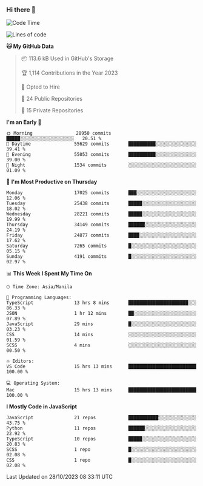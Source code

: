 ### Hi there 👋

<!--START_SECTION:waka-->
![Code Time](http://img.shields.io/badge/Code%20Time-434%20hrs%2059%20mins-blue)

![Lines of code](https://img.shields.io/badge/From%20Hello%20World%20I%27ve%20Written-60.0%20million%20lines%20of%20code-blue)

**🐱 My GitHub Data** 

> 📦 113.6 kB Used in GitHub's Storage 
 > 
> 🏆 1,114 Contributions in the Year 2023
 > 
> 💼 Opted to Hire
 > 
> 📜 24 Public Repositories 
 > 
> 🔑 15 Private Repositories 
 > 
**I'm an Early 🐤** 

```text
🌞 Morning                28950 commits       █████░░░░░░░░░░░░░░░░░░░░   20.51 % 
🌆 Daytime                55629 commits       ██████████░░░░░░░░░░░░░░░   39.41 % 
🌃 Evening                55053 commits       ██████████░░░░░░░░░░░░░░░   39.00 % 
🌙 Night                  1534 commits        ░░░░░░░░░░░░░░░░░░░░░░░░░   01.09 % 
```
📅 **I'm Most Productive on Thursday** 

```text
Monday                   17025 commits       ███░░░░░░░░░░░░░░░░░░░░░░   12.06 % 
Tuesday                  25438 commits       █████░░░░░░░░░░░░░░░░░░░░   18.02 % 
Wednesday                28221 commits       █████░░░░░░░░░░░░░░░░░░░░   19.99 % 
Thursday                 34149 commits       ██████░░░░░░░░░░░░░░░░░░░   24.19 % 
Friday                   24877 commits       ████░░░░░░░░░░░░░░░░░░░░░   17.62 % 
Saturday                 7265 commits        █░░░░░░░░░░░░░░░░░░░░░░░░   05.15 % 
Sunday                   4191 commits        █░░░░░░░░░░░░░░░░░░░░░░░░   02.97 % 
```


📊 **This Week I Spent My Time On** 

```text
🕑︎ Time Zone: Asia/Manila

💬 Programming Languages: 
TypeScript               13 hrs 8 mins       ██████████████████████░░░   86.33 % 
JSON                     1 hr 12 mins        ██░░░░░░░░░░░░░░░░░░░░░░░   07.89 % 
JavaScript               29 mins             █░░░░░░░░░░░░░░░░░░░░░░░░   03.23 % 
CSS                      14 mins             ░░░░░░░░░░░░░░░░░░░░░░░░░   01.59 % 
SCSS                     4 mins              ░░░░░░░░░░░░░░░░░░░░░░░░░   00.50 % 

🔥 Editors: 
VS Code                  15 hrs 13 mins      █████████████████████████   100.00 % 

💻 Operating System: 
Mac                      15 hrs 13 mins      █████████████████████████   100.00 % 
```

**I Mostly Code in JavaScript** 

```text
JavaScript               21 repos            ███████████░░░░░░░░░░░░░░   43.75 % 
Python                   11 repos            ██████░░░░░░░░░░░░░░░░░░░   22.92 % 
TypeScript               10 repos            █████░░░░░░░░░░░░░░░░░░░░   20.83 % 
SCSS                     1 repo              █░░░░░░░░░░░░░░░░░░░░░░░░   02.08 % 
CSS                      1 repo              █░░░░░░░░░░░░░░░░░░░░░░░░   02.08 % 
```




 Last Updated on 28/10/2023 08:33:11 UTC
<!--END_SECTION:waka-->

